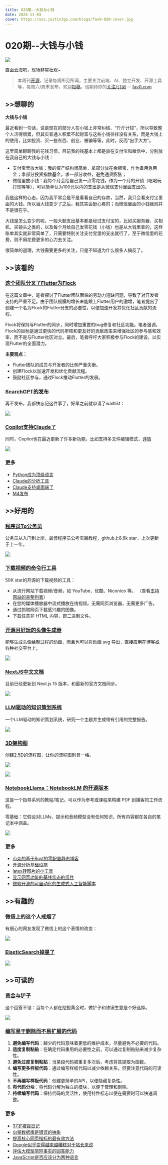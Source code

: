 ```yaml
---
title: 020期--大钱与小钱
date: 2024-11-03
cover: https://oss.justin3go.com/blogs/fav0-020-cover.jpg
---
```

# 020期--大钱与小钱

![](https://oss.justin3go.com/blogs/fav0-020-cover.jpg)

直面云海吧，现场非常壮观~

> 本周刊[开源](https://github.com/Justin3go/FAV0)，记录每周所见所闻，主要关注前端、AI、独立开发、开源工具等，每周六/周末发布，欢迎[投稿](https://github.com/Justin3go/FAV0/issues)，也期待你的[关注/订阅](https://fav0.com/feed.xml) -- [fav0.com](https://fav0.com/)
## \>\>想聊的

**大钱与小钱**

最近看到一句话，说是现在的部分人在小钱上非常纠结、“斤斤计较”，所以导致整个人活得很累，但其实普通人积累不起财富与这些小钱往往没有关系，而是大钱上的使用，比如投资、买一些东西、创业、被骗等等，此时，反而“出手大方”。

这里简单聊聊我的花钱习惯，目前我的钱基本上都是放在支付宝和微信中，分别放在我自己的大钱与小钱：

- 支付宝里放大钱：我的资产结构很简单，拿部分放在余额宝，作为备用急用金；拿部分投资指数基金，求一部分收益，避免通货膨胀；
- 微信里放小钱：我每个月会给自己发一点零花钱，作为一个月的开销（吃喝玩打球等等），可以简单认为100元以内的支出是从微信支付里面支出的。

我是这样的心态，因为我平常会是不是看看自己的存款，当然，我只会看支付宝里面的大钱，所以当大钱变少了之后，我其实会挺心疼的；而微信里面的小钱我则并不是很在乎。

大钱是怎么变少的呢，一般大额支出基本都是经过支付宝的，比如买服务器、买相机、买镜头之类的，以及每个月给自己发零花钱（小钱）也是从大钱里拿的，这样账单其实就非常简单了，只需要特别关注支付宝里的支出就行了，至于微信里的花费，则不用花费更多的心力去关注。

很简单的道理，大钱需要更多的关注，只是不知道为什么很多人搞反了。
## \>\>该看的

### [这个团队分叉了Flutter为Flock](https://flutterfoundation.dev/blog/posts/we-are-forking-flutter-this-is-why/)

在这篇文章中，笔者探讨了Flutter团队面临的劳动力短缺问题，导致了对开发者支持的严重不足。由于团队规模的增长未能跟上Flutter用户的激增，笔者提出了创建一个名为Flock的Flutter分支的必要性，以便加速开发并优化社区贡献的流程。

Flock将保持与Flutter的同步，同时增加重要的bug修复和社区功能。笔者强调，Flock的目标是通过更快的代码审核和更友好的贡献政策来增强社区的参与感和效率，而不是与Flutter社区对立。最后，笔者呼吁大家积极参与Flock的建设，以实现Flutter的全面潜力。 

**主要观点：**

- Flutter团队的成员与开发者的比例严重失衡。
- 创建Flock以加速开发和优化贡献流程。
- 鼓励社区参与，通过Flock推动Flutter的发展。
### [SearchGPT的发布](https://openai.com/index/introducing-chatgpt-search/)

再不发布，我都快忘记这件事了，好早之前就申请了waitlist：

![](https://oss.justin3go.com/blogs/Pasted%20image%2020241103150339.png)

### [Copilot支持Claude了](https://www.bloomberg.com/news/articles/2024-10-29/microsoft-s-github-unit-cuts-ai-deals-with-google-anthropic)

同时，Copilot也在最近更新了许多新功能，比如支持多文件编辑模式，[详情](https://code.visualstudio.com/updates/v1_95)

![](https://oss.justin3go.com/blogs/Pasted%20image%2020241103143905.png)
### 更多

- [Python成为顶级语言](https://github.blog/news-insights/octoverse/octoverse-2024/ )
- [Claude的分析工具](https://www.anthropic.com/news/analysis-tool)
- [Claude支持桌面端了](https://claude.ai/download)
- [M4发布](https://www.apple.com/newsroom/2024/10/new-macbook-pro-features-m4-family-of-chips-and-apple-intelligence/)
## \>\>好用的

### [程序员To公务员](https://github.com/miss-mumu/developer2gwy)

公务员从入门到上岸，最佳程序员公考实践教程，github上8.6k star，上次更新于上一年。

![](https://oss.justin3go.com/blogs/Pasted%20image%2020241103143157.png)

### [下载视频的命令行工具](https://github.com/soimort/you-get)

50K star的开源的下载视频的工具：

- 从流行网站下载视频/音频，如 YouTube、优酷、Niconico 等。 （查看[支持网站的完整列表](https://github.com/soimort/you-get#supported-sites)）
- 在您的媒体播放器中流式播放在线视频。无需网页浏览器，无需更多广告。
- 通过抓取网页下载感兴趣的图像。
- 下载任意非 HTML 内容，即二进制文件。
### [开源且好玩的头像生成器](https://animate-avatar.netlify.app/)

能够生成头像绘制过程的动画，而且也可以将动画 svg 导出，直接应用在博客或各种社交平台上。

![](https://oss.justin3go.com/blogs/Pasted%20image%2020241103144655.png)

### [NextJS中文文档](https://nextjscn.org/docs)

目前已经更新到 Next.js 15 版本，和最新的官方文档同步。

![](https://oss.justin3go.com/blogs/Pasted%20image%2020241103150448.png)

###  [LLM驱动的知识策划系统](https://github.com/stanford-oval/storm)

一个LLM驱动的知识策划系统，研究一个主题并生成带有引用的完整报告。

![](https://oss.justin3go.com/blogs/Pasted%20image%2020241103150657.png)

### [3D架构图](https://icraft.gantcloud.com/editor)

创建2.5D的流程图，让你的流程图别具一格。

![](https://oss.justin3go.com/blogs/Pasted%20image%2020241103150751.png)

![](https://oss.justin3go.com/blogs/Pasted%20image%2020241103150736.png)

### [NotebookLlama：NotebookLM 的开源版本](https://github.com/meta-llama/llama-recipes/tree/main/recipes/quickstart/NotebookLlama)

这是一个指导系列的教程/笔记，可以作为参考或课程来构建 PDF 到播客的工作流程。

零基础：它假设对LLMs、提示和音频模型没有任何知识，所有内容都在各自的笔记本中涵盖。


![](https://oss.justin3go.com/blogs/Pasted%20image%2020241103143553.png)
### 更多

- [小众的基于Rust的零配置静态博客](https://github.com/rochacbruno/marmite)
- [开源分析基础设施](https://github.com/FrigadeHQ/trench)
- [latex转图片的小工具](https://latex.to/)
- [显示网页功能的基线状态的组件](https://github.com/web-platform-dx/baseline-status)
- [微软开源的可自动化的生成式人工智能脚本](https://github.com/microsoft/genaiscript)
## \>\>有趣的

### 微信上的这个人戒烟了

有细心的网友发现了微信上的这个表情的改变：

![](https://oss.justin3go.com/blogs/Pasted%20image%2020241103143733.png)

### [ElasticSearch掉星了](https://github.com/elastic/elasticsearch)

![](https://oss.justin3go.com/blogs/Pasted%20image%2020241103144328.png)
## \>\>可读的  

### [黄金与铲子](https://www.reddit.com/r/indiehackers/comments/1getacw/why_do_so_many_indie_hackers_seem_to_build/)

这个回答不错：当每个人都在挖掘黄金时，做铲子和铁锹生意是个好选择。

![](https://oss.justin3go.com/blogs/Pasted%20image%2020241103143236.png)

### [编写易于删除而不易扩展的代码](https://programmingisterrible.com/post/139222674273/write-code-that-is-easy-to-delete-not-easy-to)

1. **避免编写代码**：越少的代码意味着更低的维护成本，尽量避免不必要的代码。
2. **适度复制粘贴**：在确定代码重用的必要性之前，可以通过复制粘贴来减少复杂性。
3. **避免过度复制粘贴**：当某段代码被重复多次后，考虑将其提取为函数。
4. **编写更多样板代码**：通过编写样板代码以减少依赖关系，但要注意代码的可读性。
5. **不再编写样板代码**：创建更简单的API，以便隐藏复杂性。
6. **将代码分块**：将代码分解为独立的模块，以便于管理和删除。
7. **持续编写代码**：保持代码的灵活性，使用特性标志以便在需要时可以快速调整。
### 更多

- [37岁被裁日记](https://juejin.cn/post/7430031817254944805)
- [向量数据库是错误的抽象](https://www.timescale.com/blog/vector-databases-are-the-wrong-abstraction/)
- [提高核心网页指标的最有效方法](https://web.dev/articles/top-cwv )
- [Google似乎变得越来越糟糕对于站长来说](https://build.shepherd.com/p/hi-google-please-stop-the-bed-a-desperate)
- [评估大模型简短事实的回答能力](https://openai.com/index/introducing-simpleqa/)
- [JavaScript是否应该分为两种语言](https://news.ycombinator.com/item?id=41955353)
